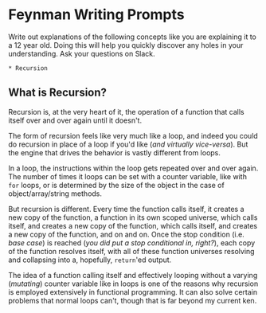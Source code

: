 # Feynman Writing Prompts 

Write out explanations of the following concepts like you are explaining it to a 12 year old.  Doing this will help you quickly discover any holes in your understanding.  Ask your questions on Slack.
		
	* Recursion

## What is Recursion?

Recursion is, at the very heart of it, the operation of a function that calls itself over and over again until it doesn't. 

The form of recursion feels like very much like a loop, and indeed you could do recursion in place of a loop if you'd like (*and virtually vice-versa*). But the engine that drives the behavior is vastly different from loops.

In a loop, the instructions within the loop gets repeated over and over again. The number of times it loops can be set with a counter variable, like with `for` loops, or is determined by the size of the object in the case of object/array/string methods. 

But recursion is different. Every time the function calls itself, it creates a new copy of the function, a function in its own scoped universe, which calls itself, and creates a new copy of the function, which calls itself, and creates a new copy of the function, and on and on. Once the stop condition (i.e. *base case*) is reached (*you did put a stop conditional in, right?*), each copy of the function resolves itself, with all of these function universes resolving and collapsing into a, hopefully, `return`'ed output.

The idea of a function calling itself and effectively looping without a varying (*mutating*) counter variable like in loops is one of the reasons why recursion is employed extensively in functional programming. It can also solve certain problems that normal loops can't, though that is far beyond my current ken.



